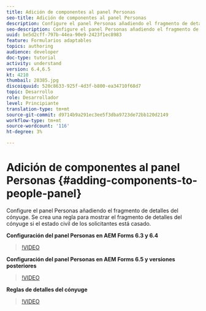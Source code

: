 ```yaml
---
title: Adición de componentes al panel Personas
seo-title: Adición de componentes al panel Personas
description: Configure el panel Personas añadiendo el fragmento de detalles del cónyuge. Se crea una regla para mostrar el fragmento de detalles del cónyuge si el estado civil de los solicitantes está casado.
seo-description: Configure el panel Personas añadiendo el fragmento de detalles del cónyuge. Se crea una regla para mostrar el fragmento de detalles del cónyuge si el estado civil de los solicitantes está casado.
uuid: be5d2cff-797b-44ea-90e9-2423f1ec8983
feature: Formularios adaptables
topics: authoring
audience: developer
doc-type: tutorial
activity: understand
version: 6.4,6.5
kt: 4210
thumbail: 28385.jpg
discoiquuid: 520c8633-925f-4d3f-b800-ea34710f68d7
topic: Desarrollo
role: Desarrollador
level: Principiante
translation-type: tm+mt
source-git-commit: d9714b9a291ec3ee5f3dba9723de72bb120d2149
workflow-type: tm+mt
source-wordcount: '116'
ht-degree: 3%

---
```



# Adición de componentes al panel Personas {#adding-components-to-people-panel}

Configure el panel Personas añadiendo el fragmento de detalles del cónyuge. Se crea una regla para mostrar el fragmento de detalles del cónyuge si el estado civil de los solicitantes está casado.

**Configuración del panel Personas en AEM Forms 6.3 y 6.4**

>[!VIDEO](https://video.tv.adobe.com/v/22193?quality=9&learn=on)

**Configuración del panel Personas en AEM Forms 6.5 y versiones posteriores**

>[!VIDEO](https://video.tv.adobe.com/v/28385)

**Reglas de detalles del cónyuge**

>[!VIDEO](https://video.tv.adobe.com/v/22195?quality=9&learn=on)





